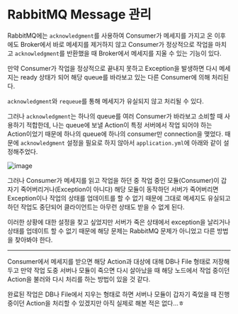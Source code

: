# RabbitMQ Message 관리

RabbitMQ에는 `acknowledgment`를 사용하여 Consumer가 메세지를 가지고 온 이후에도 Broker에서 바로 메세지를 제거하지 않고 Consumer가 정상적으로 작업을 마치고 `acknowledgment`를 반환했을 때 Broker에서 메세지를 지울 수 있는 기능이 있다.

만약 Consumer가 작업을 정상적으로 끝내지 못하고 Exception을 발생하면 다시 메세지는 ready 상태가 되어 해당 queue를 바라보고 있는 다른 Consumer에 의해 처리된다.

`acknowledgment`와 `requeue`를 통해 메세지가 유실되지 않고 처리될 수 있다. 

그러나 `acknowledgment`는 하나의 queue를 여러 Consumer가 바라보고 소비할 때 사용하기 적합한데, 나는 queue에 보낼 Action이 특정 서버에서 작업 되어야 하는 Action이었기 때문에 하나의 queue에 하나의 consumer만 connection을 맺었다. 때문에 `acknowledgment` 설정을 필요로 하지 않아서 `application.yml`에 아래와 같이 설정해주었다.

![image](https://user-images.githubusercontent.com/74949294/170420130-3defd601-3890-4775-9540-402b84ea3eab.png)

그러나 Consumer가 메세지를 읽고 작업을 하던 중 작업 중인 모듈(Consumer)이 갑자기 죽어버리거나(Exception이 아니다) 해당 모듈이 동작하던 서버가 죽어버리면 Exception이나 작업의 상태를 업데이트를 할 수 없기 때문에 그대로 메세지도 유실되고 하던 작업도 중단되어 클라이언트는 아무런 상태도 받을 수 없게 된다.

이러한 상황에 대한 설정을 찾고 싶었지만 서버가 죽은 상태에서 exception을 날리거나 상태를 업데이트 할 수 없기 때문에 해당 문제는 RabbitMQ 문제가 아니었고 다른 방법을 찾아봐야 한다. 

---

Consumer에서 메세지를 받으면 해당 Action과 대상에 대해 DB나 File 형태로 저장해두고 만약 작업 도중 서버나 모듈이 죽으면 다시 살아났을 때 해당 노드에서 작업 중이던 Action을 불러와 다시 처리를 하는 방법이 있을 것 같다. 

완료된 작업은 DB나 File에서 지우는 형태로 하면 서버나 모듈이 갑자기 죽었을 때 진행 중이던 Action을 처리할 수 있겠지만 아직 실제로 해본 적은 없다…ㅎ
